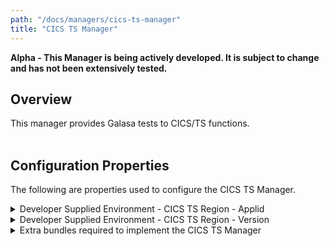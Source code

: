 ```yaml
---
path: "/docs/managers/cics-ts-manager"
title: "CICS TS Manager"
---
```


**Alpha - This Manager is being actively developed. It is subject to change and has not been extensively tested.**

## Overview
This manager provides Galasa tests to CICS/TS functions.<br><br>





## Configuration Properties

The following are properties used to configure the CICS TS Manager.
 
<details>
<summary>Developer Supplied Environment - CICS TS Region - Applid</summary>

| Property: | Developer Supplied Environment - CICS TS Region - Applid |
| --------------------------------------- | :------------------------------------- |
| Name: | cicsts.dse.tag.[TAG].applid |
| Description: | Provides the applid of the CICS TS region for the DSE provisioner.  The applid setting is mandatory for a DSE region. |
| Required:  | Yes if you want a DSE region, otherwide not required |
| Default value: | None |
| Valid values: | A value VTAM applid |
| Examples: | <code>cicsts.dse.tag.PRIMARY.applid=CICS1A</code><br> |

</details>
 
<details>
<summary>Developer Supplied Environment - CICS TS Region - Version</summary>

| Property: | Developer Supplied Environment - CICS TS Region - Version |
| --------------------------------------- | :------------------------------------- |
| Name: | cicsts.dse.tag.[TAG].version |
| Description: | Provides the version of the CICS TS region to the DSE provisioner. |
| Required:  | Only requires setting if the test request it or a Manager performs a version dependent function. |
| Default value: | None |
| Valid values: | A value V.R.M version format, eg 5.6.0 |
| Examples: | <code>cicsts.dse.tag.PRIMARY.version=5.6.0</code><br> |

</details>
 
<details>
<summary>Extra bundles required to implement the CICS TS Manager</summary>

| Property: | Extra bundles required to implement the CICS TS Manager |
| --------------------------------------- | :------------------------------------- |
| Name: | cicsts.extra.bundles |
| Description: | The symbolic names of any bundles that need to be loaded                     with the CICS TS Manager |
| Required:  | No |
| Default value: | dev.galasa.cicsts.ceci.manager,dev.galasa.cicsts.ceda.manager,dev.galasa.cicsts.cemt.manager |
| Valid values: | bundle symbolic names comma separated |
| Examples: | <code>cicsts.extra.bundles=org.example.cicsts.provisioning</code><br> |

</details>
